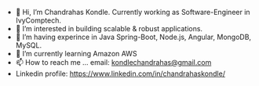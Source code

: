 - 👋 Hi, I’m Chandrahas Kondle. Currently working as Software-Engineer in IvyComptech.
- 👀 I’m interested in building scalable & robust applications.
- 💞️ I’m having experince in Java Spring-Boot, Node.js, Angular, MongoDB, MySQL.
- 🌱 I’m currently learning Amazon AWS
- 📫 How to reach me ... email: kondlechandrahas@gmail.com
- Linkedin profile: https://www.linkedin.com/in/chandrahaskondle/

<!---
chandrahaskondle/chandrahaskondle is a ✨ special ✨ repository because its `README.md` (this file) appears on your GitHub profile.
You can click the Preview link to take a look at your changes.
--->
